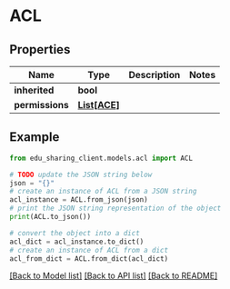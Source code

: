 # ACL


## Properties

Name | Type | Description | Notes
------------ | ------------- | ------------- | -------------
**inherited** | **bool** |  | 
**permissions** | [**List[ACE]**](ACE.md) |  | 

## Example

```python
from edu_sharing_client.models.acl import ACL

# TODO update the JSON string below
json = "{}"
# create an instance of ACL from a JSON string
acl_instance = ACL.from_json(json)
# print the JSON string representation of the object
print(ACL.to_json())

# convert the object into a dict
acl_dict = acl_instance.to_dict()
# create an instance of ACL from a dict
acl_from_dict = ACL.from_dict(acl_dict)
```
[[Back to Model list]](../README.md#documentation-for-models) [[Back to API list]](../README.md#documentation-for-api-endpoints) [[Back to README]](../README.md)


